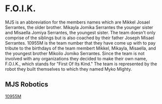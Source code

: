 # F.O.I.K.

MJS is an abbreviation for the members names which are Mikkel Josael Serrantes, the older brother.  Mikayla Jomika Serrantes the younger sister and Misaella Jomiya Serrantes, the youngest sister. The team doesn't only comprise of the siblings but is also coached by their father Joseph Misael Serrantes.
10955M is the team number that they have come up with to pay tribute to the birthdays of the team membert Mikkel, Mikayla, Misaella, and the youngest brother Mikoilo Jomiko Serrantes.  Since the team is not involved with any organizations they decided to make their own name, F.O.I.K., which stands for "First Of Its Kind."
The team is represented by the robot they built themselves to which they named Myko Mighty.

## MJS Robotics

[10955M](https://www.robotevents.com/teams/VRC/10955M)
